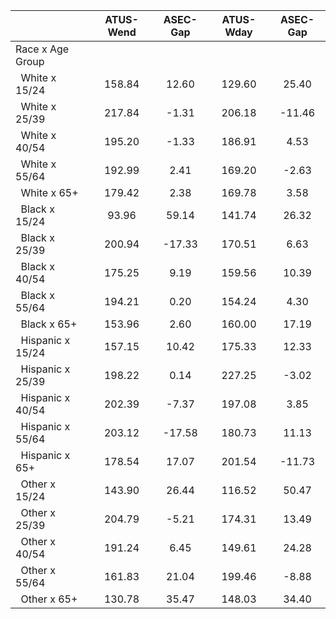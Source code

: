 
|                      |    ATUS-Wend |     ASEC-Gap |    ATUS-Wday |     ASEC-Gap |
| -------------------- | :----------: | :----------: | :----------: | :----------: |
| Race x Age Group     |              |              |              |              |
| &nbsp;&nbsp;White x 15/24 |       158.84 |        12.60 |       129.60 |        25.40 |
| &nbsp;&nbsp;White x 25/39 |       217.84 |        -1.31 |       206.18 |       -11.46 |
| &nbsp;&nbsp;White x 40/54 |       195.20 |        -1.33 |       186.91 |         4.53 |
| &nbsp;&nbsp;White x 55/64 |       192.99 |         2.41 |       169.20 |        -2.63 |
| &nbsp;&nbsp;White x 65+ |       179.42 |         2.38 |       169.78 |         3.58 |
| &nbsp;&nbsp;Black x 15/24 |        93.96 |        59.14 |       141.74 |        26.32 |
| &nbsp;&nbsp;Black x 25/39 |       200.94 |       -17.33 |       170.51 |         6.63 |
| &nbsp;&nbsp;Black x 40/54 |       175.25 |         9.19 |       159.56 |        10.39 |
| &nbsp;&nbsp;Black x 55/64 |       194.21 |         0.20 |       154.24 |         4.30 |
| &nbsp;&nbsp;Black x 65+ |       153.96 |         2.60 |       160.00 |        17.19 |
| &nbsp;&nbsp;Hispanic x 15/24 |       157.15 |        10.42 |       175.33 |        12.33 |
| &nbsp;&nbsp;Hispanic x 25/39 |       198.22 |         0.14 |       227.25 |        -3.02 |
| &nbsp;&nbsp;Hispanic x 40/54 |       202.39 |        -7.37 |       197.08 |         3.85 |
| &nbsp;&nbsp;Hispanic x 55/64 |       203.12 |       -17.58 |       180.73 |        11.13 |
| &nbsp;&nbsp;Hispanic x 65+ |       178.54 |        17.07 |       201.54 |       -11.73 |
| &nbsp;&nbsp;Other x 15/24 |       143.90 |        26.44 |       116.52 |        50.47 |
| &nbsp;&nbsp;Other x 25/39 |       204.79 |        -5.21 |       174.31 |        13.49 |
| &nbsp;&nbsp;Other x 40/54 |       191.24 |         6.45 |       149.61 |        24.28 |
| &nbsp;&nbsp;Other x 55/64 |       161.83 |        21.04 |       199.46 |        -8.88 |
| &nbsp;&nbsp;Other x 65+ |       130.78 |        35.47 |       148.03 |        34.40 |

